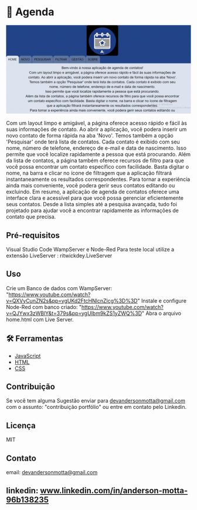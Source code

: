 # 📖 Agenda

![Se necessário atualize a página para carregamento do GIF](agenda.gif)


Com um layout limpo e amigável, a página oferece acesso rápido e fácil às suas informações de contato.
Ao abrir a aplicação, você podera inserir um novo contato de forma rápida na aba 'Novo'.
Temos também a opção 'Pesquisar' onde terá lista de contatos. Cada contato é exibido com seu nome, número de telefone, endereço de e-mail e data de nascimento. Isso permite que você localize rapidamente a pessoa que está
procurando.
Além da lista de contatos, a página também oferece recursos de filtro para que você possa encontrar um contato específico com facilidade. Basta digitar o nome, na barra e clicar no ícone de filtragem que a aplicação filtrará instantaneamente os resultados correspondentes.
Para tornar a experiência ainda mais conveniente, você podera gerir seus contatos editando ou excluindo.
Em resumo, a aplicação de agenda de contatos oferece uma interface clara e acessível para que você possa gerenciar eficientemente seus contatos. Desde a lista simples até a pesquisa avançada, tudo foi projetado para ajudar você a encontrar rapidamente as informações de contato que precisa.
           

## Pré-requisitos

Visual Studio Code
WampServer e Node-Red
Para teste local utilize a extensão LiveServer : ritwickdey.LiveServer


## Uso

Crie um Banco de dados com WampServer: "https://www.youtube.com/watch?v=QXVyCunZN2s&pp=ygUKd2FtcHNlcnZlcg%3D%3D"
Instale e configure Node-Red com banco criado: "https://www.youtube.com/watch?v=QJYwx3zWBlY&t=379s&pp=ygUIbm9kZS1yZWQ%3D"
Abra o arquivo home.html com Live Server.

## 🛠 Ferramentas

- [JavaScript](https://developer.mozilla.org/pt-BR/docs/Web/JavaScript)
- [HTML](https://developer.mozilla.org/pt-BR/docs/Web/HTML)
- [CSS](https://developer.mozilla.org/pt-BR/docs/Web/CSS)

## Contribuição

Se você tem alguma Sugestão enviar para devandersonmotta@gmail.com com o assunto: "contribuição portfólio" ou entre em contato pelo Linkedin.

## Licença

MIT

## Contato

email: devandersonmotta@gmail.com

linkedin: www.linkedin.com/in/anderson-motta-96b138235
---




